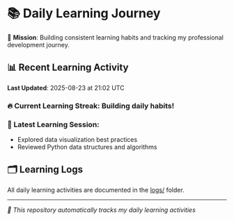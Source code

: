 # 📚 Daily Learning Journey

🎯 **Mission**: Building consistent learning habits and tracking my professional development journey.

## 📊 Recent Learning Activity

**Last Updated**: 2025-08-23 at 21:02 UTC

### 🔥 Current Learning Streak: Building daily habits!

### 📝 Latest Learning Session:
- Explored data visualization best practices
- Reviewed Python data structures and algorithms

## 🗂️ Learning Logs

All daily learning activities are documented in the [logs/](./logs/) folder.

---
*🤖 This repository automatically tracks my daily learning activities*
